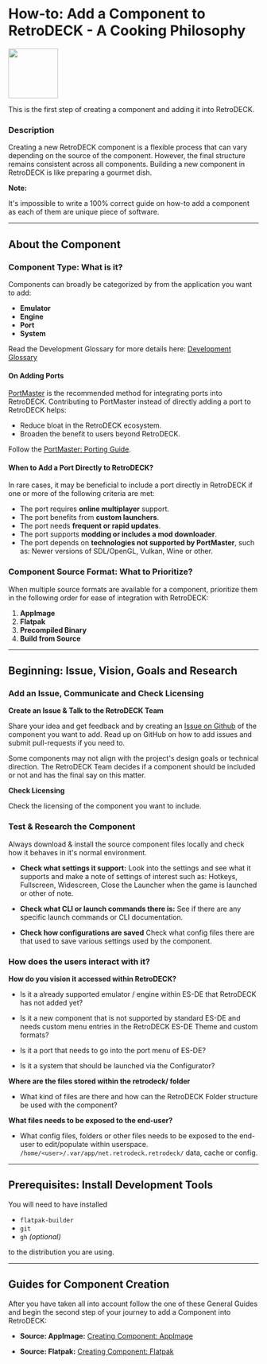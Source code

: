 # How-to: Add a Component to RetroDECK - A Cooking Philosophy

<img src="../../../wiki_icons/pixelitos/cs-extensions.png" width="100">

This is the first step of creating a component and adding it into RetroDECK.

### Description

Creating a new RetroDECK component is a flexible process that can vary depending on the source of the component. However, the final structure remains consistent across all components. Building a new component in RetroDECK is like preparing a gourmet dish.

**Note:** 

It's impossible to write a 100% correct guide on how-to add a component as each of them are unique piece of software.

---

## About the Component

### Component Type: What is it?

Components can broadly be categorized by from the application you want to add:

- **Emulator**
- **Engine**
- **Port**
- **System**

Read the Development Glossary for more details here: [Development Glossary](../development-glossary.md) 

#### On Adding Ports

[PortMaster](https://portmaster.games/) is the recommended method for integrating ports into RetroDECK. Contributing to PortMaster instead of directly adding a port to RetroDECK helps:

- Reduce bloat in the RetroDECK ecosystem.
- Broaden the benefit to users beyond RetroDECK.

Follow the [PortMaster: Porting Guide](https://portmaster.games/porting.html).

#### When to Add a Port Directly to RetroDECK?

In rare cases, it may be beneficial to include a port directly in RetroDECK if one or more of the following criteria are met:

- The port requires **online multiplayer** support.
- The port benefits from **custom launchers**.
- The port needs **frequent or rapid updates**.
- The port supports **modding or includes a mod downloader**.
- The port depends on **technologies not supported by PortMaster**, such as: Newer versions of SDL/OpenGL, Vulkan, Wine or other.


### Component Source Format: What to Prioritize?

When multiple source formats are available for a component, prioritize them in the following order for ease of integration with RetroDECK:

1. **AppImage**
2. **Flatpak**
3. **Precompiled Binary**
4. **Build from Source**

---

## Beginning: Issue, Vision, Goals and Research

### Add an Issue, Communicate and Check Licensing

**Create an Issue & Talk to the RetroDECK Team**

Share your idea and get feedback and by creating an [Issue on Github](https://github.com/RetroDECK/RetroDECK/issues) of the component you want to add. Read up on GitHub on how to add issues and submit pull-requests if you need to.

Some components may not align with the project's design goals or technical direction. The RetroDECK Team decides if a component should be included or not and has the final say on this matter. 

**Check Licensing** 

Check the licensing of the component you want to include. 

### Test & Research the Component

Always download & install the source component files locally and check how it behaves in it's normal environment. 

- **Check what settings it support:** Look into the settings and see what it supports and make a note of settings of interest such as: Hotkeys, Fullscreen, Widescreen, Close the Launcher when the game is launched or other of note. 

- **Check what CLI or launch commands there is:** See if there are any specific launch commands or CLI documentation. 

- **Check how configurations are saved** Check what config files there are that used to save various settings used by the component. 

### How does the users interact with it?

**How do you vision it accessed within RetroDECK?** 

- Is it a already supported emulator / engine within ES-DE that RetroDECK has not added yet?

- Is it a new component that is not supported by standard ES-DE and needs custom menu entries in the RetroDECK ES-DE Theme and custom formats? 

- Is it a port that needs to go into the port menu of ES-DE?

- Is it a system that should be launched via the Configurator? 

**Where are the files stored within the retrodeck/ folder**

- What kind of files are there and how can the RetroDECK Folder structure be used with the component?

**What files needs to be exposed to the end-user?**

- What config files, folders or other files needs to be exposed to the end-user to edit/populate within userspace. `/home/<user>/.var/app/net.retrodeck.retrodeck/` data, cache or config.

---

## Prerequisites: Install Development Tools

You will need to have installed 

- `flatpak-builder`
- `git`
- `gh` *(optional)* 

to the distribution you are using.

---

##  Guides for Component Creation

After you have taken all into account follow the one of these General Guides and begin the second step of your journey to add a Component into RetroDECK:

- **Source: AppImage:** [Creating Component: AppImage](component-create-appimage.md)

- **Source: Flatpak:** [Creating Component: Flatpak](component-create-flatpak.md)
